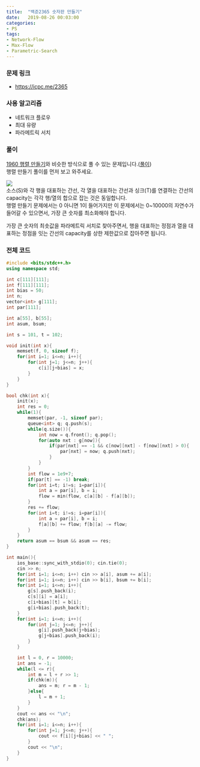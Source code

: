 ```yaml
---
title:  "백준2365 숫자판 만들기"
date:   2019-08-26 00:03:00
categories:
- PS
tags:
- Network-Flow
- Max-Flow
- Parametric-Search
---
```


### 문제 링크
* https://icpc.me/2365

### 사용 알고리즘
* 네트워크 플로우
* 최대 유량
* 파라메트릭 서치

### 풀이
[1960 행렬 만들기](https://www.acmicpc.net/problem/1960)와 비슷한 방식으로 풀 수 있는 문제입니다.([풀이](https://justicehui.github.io/ps/2019/08/25/BOJ1960/))<br>
행렬 만들기 풀이를 먼저 보고 와주세요.

<img src = "https://imgur.com/a/nn6YHcQ"><Br>
소스(S)와 각 행을 대표하는 간선, 각 열을 대표하는 간선과 싱크(T)를 연결하는 간선의 capacity는 각각 행/열의 합으로 잡는 것은 동일합니다.<br>
행렬 만들기 문제에서는 0 아니면 1이 들어가지만 이 문제에서는 0~10000의 자연수가 들어갈 수 있으면서, 가장 큰 숫자를 최소화해야 합니다.

가장 큰 숫자의 최솟값을 파라메트릭 서치로 찾아주면서, 행을 대표하는 정점과 열을 대표하는 정점을 잇는 간선의 capacity를 상한 제한값으로 잡아주면 됩니다.

### 전체 코드
```cpp
#include <bits/stdc++.h>
using namespace std;

int c[111][111];
int f[111][111];
int bias = 50;
int n;
vector<int> g[111];
int par[111];

int a[55], b[55];
int asum, bsum;

int s = 101, t = 102;

void init(int x){
	memset(f, 0, sizeof f);
	for(int i=1; i<=n; i++){
		for(int j=1; j<=n; j++){
			c[i][j+bias] = x;
		}
	}
}

bool chk(int x){
	init(x);
	int res = 0;
	while(1){
		memset(par, -1, sizeof par);
		queue<int> q; q.push(s);
		while(q.size()){
			int now = q.front(); q.pop();
			for(auto nxt : g[now]){
				if(par[nxt] == -1 && c[now][nxt] - f[now][nxt] > 0){
					par[nxt] = now; q.push(nxt);
				}
			}
		}
		int flow = 1e9+7;
		if(par[t] == -1) break;
		for(int i=t; i!=s; i=par[i]){
			int a = par[i], b = i;
			flow = min(flow, c[a][b] - f[a][b]);
		}
		res += flow;
		for(int i=t; i!=s; i=par[i]){
			int a = par[i], b = i;
			f[a][b] += flow; f[b][a] -= flow;
		}
	}
	return asum == bsum && asum == res;
}

int main(){
	ios_base::sync_with_stdio(0); cin.tie(0);
	cin >> n;
	for(int i=1; i<=n; i++) cin >> a[i], asum += a[i];
	for(int i=1; i<=n; i++) cin >> b[i], bsum += b[i];
	for(int i=1; i<=n; i++){
		g[s].push_back(i);
		c[s][i] = a[i];
		c[i+bias][t] = b[i];
		g[i+bias].push_back(t);
	}
	for(int i=1; i<=n; i++){
		for(int j=1; j<=n; j++){
			g[i].push_back(j+bias);
			g[j+bias].push_back(i);
		}
	}

	int l = 0, r = 10000;
	int ans = -1;
	while(l <= r){
		int m = l + r >> 1;
		if(chk(m)){
			ans = m; r = m - 1;
		}else{
			l = m + 1;
		}
	}
	cout << ans << "\n";
	chk(ans);
	for(int i=1; i<=n; i++){
		for(int j=1; j<=n; j++){
			cout << f[i][j+bias] << " ";
		}
		cout << "\n";
	}
}
```
